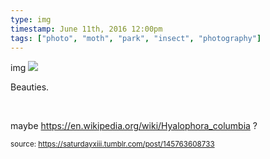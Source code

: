 ```yaml
---
type: img
timestamp: June 11th, 2016 12:00pm
tags: ["photo", "moth", "park", "insect", "photography"]
---
```

img
<img src="https://saturdayxiii.github.io/media/145763608733.jpg"/>

Beauties.

<br/>

maybe <a href="https://en.wikipedia.org/wiki/Hyalophora_columbia" target="_blank">https://en.wikipedia.org/wiki/Hyalophora_columbia</a> ?
 
      
      
      
      
      
  
<small>source: https://saturdayxiii.tumblr.com/post/145763608733</small>